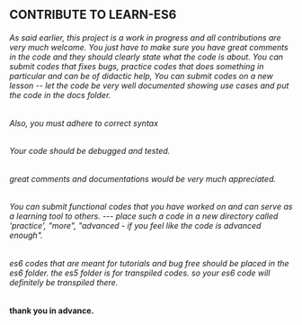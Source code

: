 
## CONTRIBUTE TO LEARN-ES6

###### As said earlier, this project is a work in progress and all contributions are very much welcome. You just have to make sure you have great comments in the code  and they should clearly state what the code is about. You can submit codes that fixes bugs, practice codes that does something in particular and can be of didactic help, You can submit codes on a new lesson -- let the code be very well documented showing use cases and put the code in the docs folder.


###### Also, you must adhere to correct syntax

###### Your code should be debugged and tested.

###### great comments and documentations would be very much appreciated.

###### You can submit functional codes that you have worked on and can serve as a learning tool to others. --- place such a code in a new directory called 'practice', "more", "advanced  - if you feel like the code is advanced enough".

###### es6 codes that are meant for tutorials and bug free should be placed in the es6 folder. the es5 folder is for transpiled codes. so your es6 code will definitely be transpiled there.

#### thank you in advance.
